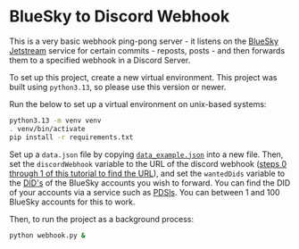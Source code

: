 # BlueSky to Discord Webhook

This is a very basic webhook ping-pong server - it listens on the [BlueSky Jetstream](https://github.com/bluesky-social/jetstream) service for certain commits - reposts, posts - and then forwards them to a specified webhook in a Discord Server.

To set up this project, create a new virtual environment. This project was built using `python3.13`, so please use this version or newer.

Run the below to set up a virtual environment on unix-based systems:

```bash
python3.13 -m venv venv
. venv/bin/activate
pip install -r requirements.txt
```

Set up a `data.json` file by copying [`data_example.json`](data_example.json) into a new file. Then, set the `discordWebhook` variable to the URL of the discord webhook ([steps 0 through 1 of this tutorial to find the URL](https://support.discord.com/hc/en-us/articles/228383668-Intro-to-Webhooks)), and set the `wantedDids` variable to the [DID's](https://docs.bsky.app/docs/advanced-guides/resolving-identities) of the BlueSky accounts you wish to forward. You can find the DID of your accounts via a service such as [PDSls](https://pdsls.dev). You can between 1 and 100 BlueSky accounts for this to work.

Then, to run the project as a background process:

```bash
python webhook.py &
```
